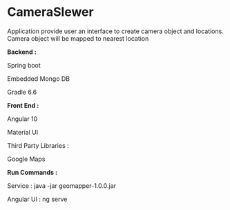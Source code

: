 # CameraSlewer

Application provide user an interface to create camera object and locations. Camera object will be mapped to nearest location

**Backend :**

Spring boot 

Embedded Mongo DB

Gradle 6.6


**Front End :**

Angular 10

Material UI

Third Party Libraries : 

Google Maps


**Run Commands :**

Service : java -jar geomapper-1.0.0.jar

Angular UI : ng serve





